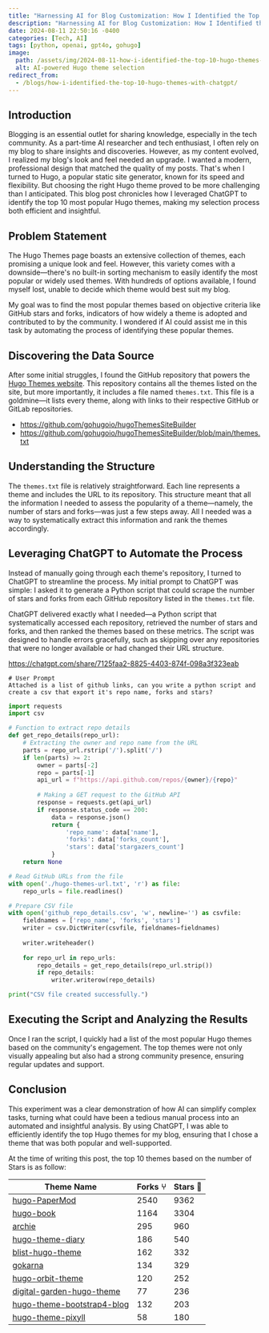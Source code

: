 ```yaml
---
title: "Harnessing AI for Blog Customization: How I Identified the Top 10 Hugo Themes with ChatGPT"
description: "Harnessing AI for Blog Customization: How I Identified the Top 10 Hugo Themes with ChatGPT"
date: 2024-08-11 22:50:16 -0400
categories: [Tech, AI]
tags: [python, openai, gpt4o, gohugo]
image:
  path: /assets/img/2024-08-11-how-i-identified-the-top-10-hugo-themes-with-chatgpt/blog-post-image.jpeg
  alt: AI-powered Hugo theme selection
redirect_from:
  - /blogs/how-i-identified-the-top-10-hugo-themes-with-chatgpt/
---
```


## Introduction
Blogging is an essential outlet for sharing knowledge, especially in the tech community. As a part-time AI researcher and tech enthusiast, I often rely on my blog to share insights and discoveries. However, as my content evolved, I realized my blog's look and feel needed an upgrade. I wanted a modern, professional design that matched the quality of my posts. That's when I turned to Hugo, a popular static site generator, known for its speed and flexibility. But choosing the right Hugo theme proved to be more challenging than I anticipated. This blog post chronicles how I leveraged ChatGPT to identify the top 10 most popular Hugo themes, making my selection process both efficient and insightful.

## Problem Statement
The Hugo Themes page boasts an extensive collection of themes, each promising a unique look and feel. However, this variety comes with a downside—there's no built-in sorting mechanism to easily identify the most popular or widely used themes. With hundreds of options available, I found myself lost, unable to decide which theme would best suit my blog.

My goal was to find the most popular themes based on objective criteria like GitHub stars and forks, indicators of how widely a theme is adopted and contributed to by the community. I wondered if AI could assist me in this task by automating the process of identifying these popular themes.

## Discovering the Data Source
After some initial struggles, I found the GitHub repository that powers the [Hugo Themes website](https://themes.gohugo.io/). This repository contains all the themes listed on the site, but more importantly, it includes a file named `themes.txt`. This file is a goldmine—it lists every theme, along with links to their respective GitHub or GitLab repositories.

* https://github.com/gohugoio/hugoThemesSiteBuilder
* https://github.com/gohugoio/hugoThemesSiteBuilder/blob/main/themes.txt

## Understanding the Structure
The `themes.txt` file is relatively straightforward. Each line represents a theme and includes the URL to its repository. This structure meant that all the information I needed to assess the popularity of a theme—namely, the number of stars and forks—was just a few steps away. All I needed was a way to systematically extract this information and rank the themes accordingly.

## Leveraging ChatGPT to Automate the Process
Instead of manually going through each theme's repository, I turned to ChatGPT to streamline the process. My initial prompt to ChatGPT was simple: I asked it to generate a Python script that could scrape the number of stars and forks from each GitHub repository listed in the `themes.txt` file. 

ChatGPT delivered exactly what I needed—a Python script that systematically accessed each repository, retrieved the number of stars and forks, and then ranked the themes based on these metrics. The script was designed to handle errors gracefully, such as skipping over any repositories that were no longer available or had changed their URL structure.

https://chatgpt.com/share/7125faa2-8825-4403-874f-098a3f323eab

```text
# User Prompt
Attached is a list of github links, can you write a python script and create a csv that export it's repo name, forks and stars?
```

```python
import requests
import csv

# Function to extract repo details
def get_repo_details(repo_url):
    # Extracting the owner and repo name from the URL
    parts = repo_url.rstrip('/').split('/')
    if len(parts) >= 2:
        owner = parts[-2]
        repo = parts[-1]
        api_url = f"https://api.github.com/repos/{owner}/{repo}"
        
        # Making a GET request to the GitHub API
        response = requests.get(api_url)
        if response.status_code == 200:
            data = response.json()
            return {
                'repo_name': data['name'],
                'forks': data['forks_count'],
                'stars': data['stargazers_count']
            }
    return None

# Read GitHub URLs from the file
with open('./hugo-themes-url.txt', 'r') as file:
    repo_urls = file.readlines()

# Prepare CSV file
with open('github_repo_details.csv', 'w', newline='') as csvfile:
    fieldnames = ['repo_name', 'forks', 'stars']
    writer = csv.DictWriter(csvfile, fieldnames=fieldnames)
    
    writer.writeheader()
    
    for repo_url in repo_urls:
        repo_details = get_repo_details(repo_url.strip())
        if repo_details:
            writer.writerow(repo_details)

print("CSV file created successfully.")
```

## Executing the Script and Analyzing the Results
Once I ran the script, I quickly had a list of the most popular Hugo themes based on the community's engagement. The top themes were not only visually appealing but also had a strong community presence, ensuring regular updates and support.

## Conclusion
This experiment was a clear demonstration of how AI can simplify complex tasks, turning what could have been a tedious manual process into an automated and insightful analysis. By using ChatGPT, I was able to efficiently identify the top Hugo themes for my blog, ensuring that I chose a theme that was both popular and well-supported.

At the time of writing this post, the top 10 themes based on the number of Stars is as follow:

| Theme Name                                                                           | Forks ⑂ | Stars 🌟 |
| ------------------------------------------------------------------------------------ | ------- | ------- |
| [hugo-PaperMod](https://github.com/adityatelange/hugo-PaperMod)                      | 2540    | 9362    |
| [hugo-book](https://github.com/alex-shpak/hugo-book)                                 | 1164    | 3304    |
| [archie](https://github.com/athul/archie)                                            | 295     | 960     |
| [hugo-theme-diary](https://github.com/AmazingRise/hugo-theme-diary)                  | 186     | 540     |
| [blist-hugo-theme](https://github.com/apvarun/blist-hugo-theme)                      | 162     | 332     |
| [gokarna](https://github.com/526avijitgupta/gokarna)                                 | 134     | 329     |
| [hugo-orbit-theme](https://github.com/aerohub/hugo-orbit-theme)                      | 120     | 252     |
| [digital-garden-hugo-theme](https://github.com/apvarun/digital-garden-hugo-theme)    | 77      | 236     |
| [hugo-theme-bootstrap4-blog](https://github.com/alanorth/hugo-theme-bootstrap4-blog) | 132     | 203     |
| [hugo-theme-pixyll](https://github.com/azmelanar/hugo-theme-pixyll)                  | 58      | 180     |